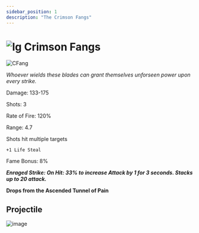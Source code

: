 ```yaml
---
sidebar_position: 1
description: "The Crimson Fangs"
---
```


# ![lg](https://cdn.discordapp.com/attachments/1026159786313650256/1045193424116133948/Legendary_Bag.png) Crimson Fangs

![CFang](https://i.imgur.com/pcp26pb.png)

<i>Whoever wields these blades can grant themselves unforseen power upon every strike.</i>

Damage: 133-175

Shots: 3

Rate of Fire: 120% 

Range: 4.7

Shots hit multiple targets

    +1 Life Steal

Fame Bonus: 8%

***Enraged Strike: On Hit: 33% to increase Attack by 1 for 3 seconds. Stacks up to 20 attack.***

**Drops from the Ascended Tunnel of Pain**

## Projectile

![image](https://user-images.githubusercontent.com/114798136/204112322-0b3bd8c0-9437-43c1-a762-88e57ae61b96.png)
